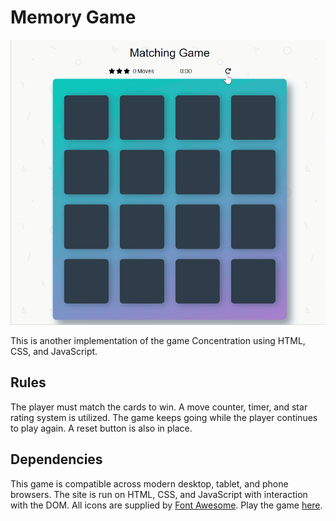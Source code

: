 # Memory Game

![Demo of Memory Game](Animation.gif)

This is another implementation of the game Concentration using HTML, CSS, and JavaScript.

## Rules

The player must match the cards to win. A move counter, timer, and star rating system is utilized. The game keeps going while the player continues to play again. A reset button is also in place.

## Dependencies

This game is compatible across modern desktop, tablet, and phone browsers. The site is run on HTML, CSS, and JavaScript with interaction with the DOM. All icons are supplied by [Font Awesome](https://fontawesome.com/). Play the game [here](https://abhiek187.github.io/Memory-Game).
